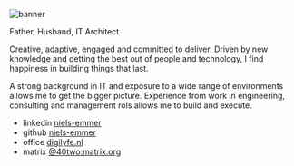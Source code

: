 ![banner](https://niels-emmer.github.io/niels-emmer-banner.png "Niels Emmer - Banner pic")

Father, Husband, IT Architect

Creative, adaptive, engaged and committed to deliver. Driven by new knowledge and getting the best out of people and technology, I find happiness in building things that last.

A strong background in IT and exposure to a wide range of environments allows me to get the bigger picture. Experience from work in engineering, consulting and management rols allows me to build and execute.

* linkedin [niels-emmer](https://www.linkedin.com/in/niels-emmer/)
* github [niels-emmer](https://github.com/niels-emmer)
* office [digilyfe.nl](https://digilyfe.nl/)
* matrix [@40two:matrix.org](https://matrix.to/#/@40two:matrix.org)
